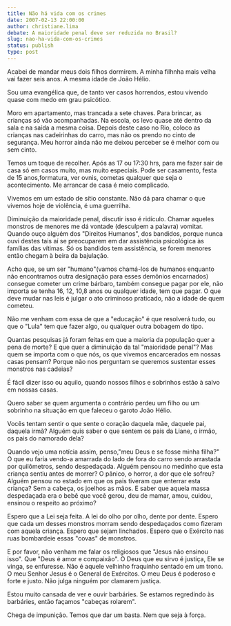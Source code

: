 ```yaml
---
title: Não há vida com os crimes
date: 2007-02-13 22:00:00
author: christiane.lima
debate: A maioridade penal deve ser reduzida no Brasil?
slug: nao-ha-vida-com-os-crimes
status: publish 
type: post
---
```


Acabei de mandar meus dois filhos dormirem. A minha filhnha mais velha vai fazer seis anos. A mesma idade de João Hélio.  

Sou uma evangélica que, de tanto ver casos horrendos, estou vivendo quase com medo em grau psicótico.  

Moro em apartamento, mas trancada a sete chaves. Para brincar, as crianças só vão acompanhadas. Na escola, os levo quase até dentro da sala e na saída a mesma coisa. Depois deste caso no Rio, coloco as crianças nas cadeirinhas do carro, mas não os prendo no cinto de segurança. Meu horror ainda não me deixou perceber se é melhor com ou sem cinto.  

Temos um toque de recolher. Após as 17 ou 17:30 hrs, para me fazer sair de casa só em casos muito, mas muito especiais. Pode ser casamento, festa de 15 anos,formatura, ver ovnis, cometas qualquer que seja o acontecimento. Me arrancar de casa é meio complicado.  

Vivemos em um estado de sítio constante. Não dá para chamar o que vivemos hoje de violência, é uma guerrilha.  

Diminuição da maioridade penal, discutir isso é ridículo. Chamar aqueles monstros de menores me dá vontade (desculpem a palavra) vomitar. Quando ouço alguém dos "Direitos Humanos", dos bandidos, porque nunca ouvi destes tais aí se preocuparem em dar assistência psicológica às famílias das vítimas. Só os bandidos tem assistência, se forem menores então chegam à beira da bajulação.  

Acho que, se um ser "humano"(vamos chamá-los de humanos enquanto não encontramos outra designação para esses demônios encarnados) consegue cometer um crime bárbaro, também consegue pagar por ele, não importa se tenha 16, 12, 10,8 anos ou qualquer idade, tem que pagar. O que deve mudar nas leis é julgar o ato criminoso praticado, não a idade de quem cometeu.  

Não me venham com essa de que a "educação" é que resolverá tudo, ou que o "Lula" tem que fazer algo, ou qualquer outra bobagem do tipo.  

Quantas pesquisas já foram feitas em que a maioria da população quer a pena de morte? E que quer a diminuição da tal "maioridade penal"? Mas quem se importa com o que nós, os que vivemos encarcerados em nossas casas pensam? Porque não nos perguntam se queremos sustentar esses monstros nas cadeias?  

É fácil dizer isso ou aquilo, quando nossos filhos e sobrinhos estão à salvo em nossas casas.  

Quero saber se quem argumenta o contrário perdeu um filho ou um sobrinho na situação em que faleceu o garoto João Hélio.  

Vocês tentam sentir o que sente o coração daquela mãe, daquele pai, daquela irmã? Alguém quis saber o que sentem os pais da Liane, o irmão, os pais do namorado dela?  

Quando vejo uma notícia assim, penso,"meu Deus e se fosse minha filha?" O que eu faria vendo-a amarrada do lado de fora do carro sendo arrastada por quilômetros, sendo despedaçada. Alguém pensou no medinho que esta criança sentiu antes de morrer? O pânico, o horror, a dor que ele sofreu? Alguém pensou no estado em que os pais tiveram que enterrar esta criança? Sem a cabeça, os joelhos as mãos. E saber que aquela massa despedaçada era o bebê que você gerou, deu de mamar, amou, cuidou, ensinou o respeito ao próximo?  

Espero que a Lei seja feita. A lei do olho por olho, dente por dente. Espero que cada um desses monstros morram sendo despedaçados como fizeram com aquela criança. Espero que sejam linchados. Espero que o Exército nas ruas bombardeie essas "covas" de monstros.  

E por favor, não venham me falar os religiosos que "Jesus não ensinou isso". Que "Deus é amor e compaixão". O Deus que eu sirvo é justiça, Ele se vinga, se enfuresse. Não é aquele velhinho fraquinho sentado em um trono. O meu Senhor Jesus é o General de Exércitos. O meu Deus é poderoso e forte e justo. Não julga ninguém por clamarem justiça.  

Estou muito cansada de ver e ouvir barbáries. Se estamos regredindo às barbáries, então façamos "cabeças rolarem".  

Chega de impunição. Temos que dar um basta. Nem que seja à força.
